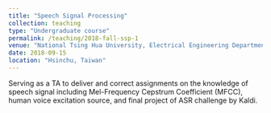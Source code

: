 ```yaml
---
title: "Speech Signal Processing"
collection: teaching
type: "Undergraduate course"
permalink: /teaching/2018-fall-ssp-1
venue: "National Tsing Hua University, Electrical Engineering Department"
date: 2018-09-15
location: "Hsinchu, Taiwan"
---
```


Serving as a TA to deliver and correct assignments on the knowledge of speech signal including Mel-Frequency
Cepstrum Coefficient (MFCC), human voice excitation source, and final project of ASR challenge by Kaldi.

<!-- Heading 1
======

Heading 2
======

Heading 3
====== -->
